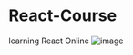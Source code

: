# React-Course
learning React Online
![image](https://github.com/user-attachments/assets/197b9187-8b8e-469e-b9ad-7c525b6cf5db)

